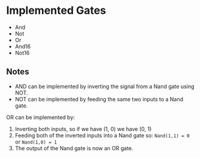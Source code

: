 # Implemented Gates
- And
- Not
- Or
- And16
- Not16

## Notes
- AND can be implemented by inverting the signal from a Nand gate using NOT.
- NOT can be implemented by feeding the same two inputs to a Nand gate.

OR can be implemented by:
1. Inverting both inputs, so if we have (1, 0) we have (0, 1)
2. Feeding both of the inverted inputs into a Nand gate so:
   `Nand(1,1) = 0` or `Nand(1,0) = 1`
3. The output of the Nand gate is now an OR gate.